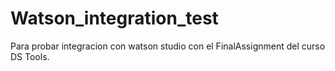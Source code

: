 # Watson_integration_test
Para probar integracion con watson studio con el FinalAssignment del curso DS Tools.
